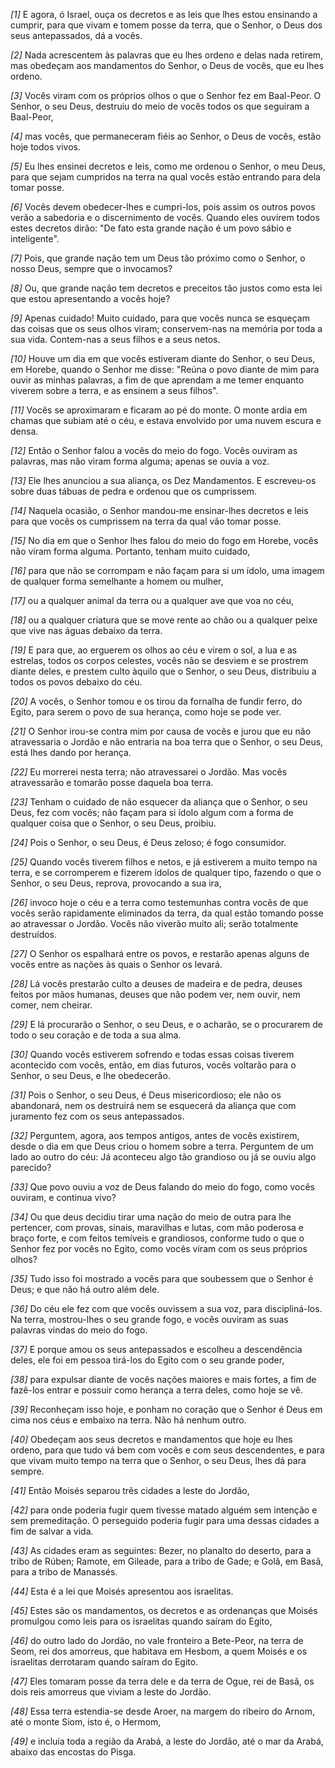 *[1]* E agora, ó Israel, ouça os decretos e as leis que lhes estou ensinando a cumprir, para que vivam e tomem posse da terra, que o Senhor, o Deus dos seus antepassados, dá a vocês.

*[2]* Nada acrescentem às palavras que eu lhes ordeno e delas nada retirem, mas obedeçam aos mandamentos do Senhor, o Deus de vocês, que eu lhes ordeno.

*[3]* Vocês viram com os próprios olhos o que o Senhor fez em Baal-Peor. O Senhor, o seu Deus, destruiu do meio de vocês todos os que seguiram a Baal-Peor,

*[4]* mas vocês, que permaneceram fiéis ao Senhor, o Deus de vocês, estão hoje todos vivos.

*[5]* Eu lhes ensinei decretos e leis, como me ordenou o Senhor, o meu Deus, para que sejam cumpridos na terra na qual vocês estão entrando para dela tomar posse.

*[6]* Vocês devem obedecer-lhes e cumpri-los, pois assim os outros povos verão a sabedoria e o discernimento de vocês. Quando eles ouvirem todos estes decretos dirão: "De fato esta grande nação é um povo sábio e inteligente".

*[7]* Pois, que grande nação tem um Deus tão próximo como o Senhor, o nosso Deus, sempre que o invocamos?

*[8]* Ou, que grande nação tem decretos e preceitos tão justos como esta lei que estou apresentando a vocês hoje?

*[9]* Apenas cuidado! Muito cuidado, para que vocês nunca se esqueçam das coisas que os seus olhos viram; conservem-nas na memória por toda a sua vida. Contem-nas a seus filhos e a seus netos.

*[10]* Houve um dia em que vocês estiveram diante do Senhor, o seu Deus, em Horebe, quando o Senhor me disse: "Reúna o povo diante de mim para ouvir as minhas palavras, a fim de que aprendam a me temer enquanto viverem sobre a terra, e as ensinem a seus filhos".

*[11]* Vocês se aproximaram e ficaram ao pé do monte. O monte ardia em chamas que subiam até o céu, e estava envolvido por uma nuvem escura e densa.

*[12]* Então o Senhor falou a vocês do meio do fogo. Vocês ouviram as palavras, mas não viram forma alguma; apenas se ouvia a voz.

*[13]* Ele lhes anunciou a sua aliança, os Dez Mandamentos. E escreveu-os sobre duas tábuas de pedra e ordenou que os cumprissem.

*[14]* Naquela ocasião, o Senhor mandou-me ensinar-lhes decretos e leis para que vocês os cumprissem na terra da qual vão tomar posse.

*[15]* No dia em que o Senhor lhes falou do meio do fogo em Horebe, vocês não viram forma alguma. Portanto, tenham muito cuidado,

*[16]* para que não se corrompam e não façam para si um ídolo, uma imagem de qualquer forma semelhante a homem ou mulher,

*[17]* ou a qualquer animal da terra ou a qualquer ave que voa no céu,

*[18]* ou a qualquer criatura que se move rente ao chão ou a qualquer peixe que vive nas águas debaixo da terra.

*[19]* E para que, ao erguerem os olhos ao céu e virem o sol, a lua e as estrelas, todos os corpos celestes, vocês não se desviem e se prostrem diante deles, e prestem culto àquilo que o Senhor, o seu Deus, distribuiu a todos os povos debaixo do céu.

*[20]* A vocês, o Senhor tomou e os tirou da fornalha de fundir ferro, do Egito, para serem o povo de sua herança, como hoje se pode ver.

*[21]* O Senhor irou-se contra mim por causa de vocês e jurou que eu não atravessaria o Jordão e não entraria na boa terra que o Senhor, o seu Deus, está lhes dando por herança.

*[22]* Eu morrerei nesta terra; não atravessarei o Jordão. Mas vocês atravessarão e tomarão posse daquela boa terra.

*[23]* Tenham o cuidado de não esquecer da aliança que o Senhor, o seu Deus, fez com vocês; não façam para si ídolo algum com a forma de qualquer coisa que o Senhor, o seu Deus, proibiu.

*[24]* Pois o Senhor, o seu Deus, é Deus zeloso; é fogo consumidor.

*[25]* Quando vocês tiverem filhos e netos, e já estiverem a muito tempo na terra, e se corromperem e fizerem ídolos de qualquer tipo, fazendo o que o Senhor, o seu Deus, reprova, provocando a sua ira,

*[26]* invoco hoje o céu e a terra como testemunhas contra vocês de que vocês serão rapidamente eliminados da terra, da qual estão tomando posse ao atravessar o Jordão. Vocês não viverão muito ali; serão totalmente destruídos.

*[27]* O Senhor os espalhará entre os povos, e restarão apenas alguns de vocês entre as nações às quais o Senhor os levará.

*[28]* Lá vocês prestarão culto a deuses de madeira e de pedra, deuses feitos por mãos humanas, deuses que não podem ver, nem ouvir, nem comer, nem cheirar.

*[29]* E lá procurarão o Senhor, o seu Deus, e o acharão, se o procurarem de todo o seu coração e de toda a sua alma.

*[30]* Quando vocês estiverem sofrendo e todas essas coisas tiverem acontecido com vocês, então, em dias futuros, vocês voltarão para o Senhor, o seu Deus, e lhe obedecerão.

*[31]* Pois o Senhor, o seu Deus, é Deus misericordioso; ele não os abandonará, nem os destruirá nem se esquecerá da aliança que com juramento fez com os seus antepassados.

*[32]* Perguntem, agora, aos tempos antigos, antes de vocês existirem, desde o dia em que Deus criou o homem sobre a terra. Perguntem de um lado ao outro do céu: Já aconteceu algo tão grandioso ou já se ouviu algo parecido?

*[33]* Que povo ouviu a voz de Deus falando do meio do fogo, como vocês ouviram, e continua vivo?

*[34]* Ou que deus decidiu tirar uma nação do meio de outra para lhe pertencer, com provas, sinais, maravilhas e lutas, com mão poderosa e braço forte, e com feitos temíveis e grandiosos, conforme tudo o que o Senhor fez por vocês no Egito, como vocês viram com os seus próprios olhos?

*[35]* Tudo isso foi mostrado a vocês para que soubessem que o Senhor é Deus; e que não há outro além dele.

*[36]* Do céu ele fez com que vocês ouvissem a sua voz, para discipliná-los. Na terra, mostrou-lhes o seu grande fogo, e vocês ouviram as suas palavras vindas do meio do fogo.

*[37]* E porque amou os seus antepassados e escolheu a descendência deles, ele foi em pessoa tirá-los do Egito com o seu grande poder,

*[38]* para expulsar diante de vocês nações maiores e mais fortes, a fim de fazê-los entrar e possuir como herança a terra deles, como hoje se vê.

*[39]* Reconheçam isso hoje, e ponham no coração que o Senhor é Deus em cima nos céus e embaixo na terra. Não há nenhum outro.

*[40]* Obedeçam aos seus decretos e mandamentos que hoje eu lhes ordeno, para que tudo vá bem com vocês e com seus descendentes, e para que vivam muito tempo na terra que o Senhor, o seu Deus, lhes dá para sempre.

*[41]* Então Moisés separou três cidades a leste do Jordão,

*[42]* para onde poderia fugir quem tivesse matado alguém sem intenção e sem premeditação. O perseguido poderia fugir para uma dessas cidades a fim de salvar a vida.

*[43]* As cidades eram as seguintes: Bezer, no planalto do deserto, para a tribo de Rúben; Ramote, em Gileade, para a tribo de Gade; e Golã, em Basã, para a tribo de Manassés.

*[44]* Esta é a lei que Moisés apresentou aos israelitas.

*[45]* Estes são os mandamentos, os decretos e as ordenanças que Moisés promulgou como leis para os israelitas quando saíram do Egito,

*[46]* do outro lado do Jordão, no vale fronteiro a Bete-Peor, na terra de Seom, rei dos amorreus, que habitava em Hesbom, a quem Moisés e os israelitas derrotaram quando saíram do Egito.

*[47]* Eles tomaram posse da terra dele e da terra de Ogue, rei de Basã, os dois reis amorreus que viviam a leste do Jordão.

*[48]* Essa terra estendia-se desde Aroer, na margem do ribeiro do Arnom, até o monte Siom, isto é, o Hermom,

*[49]* e incluía toda a região da Arabá, a leste do Jordão, até o mar da Arabá, abaixo das encostas do Pisga.

